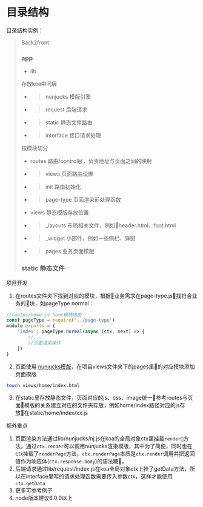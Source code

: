 # 目录结构
目录结构实例：
> Back2front
> ### app
> - lib
>
> 存放koa中间层
> - > nunjucks 模版引擎
> - > request 后端请求
> - > static 静态文件路由
>
> - > interface 接口请求处理
> 
> 按模块切分
>
>
>
> - routes 路由/control层，负责地址与页面之间的映射
> - > views 页面路由设置
> - > init 路由初始化
> - > page-type 页面渲染前处理函数
>
> - views 静态模版存放位置
> - > _layouts 布局相关文件，例如header.html、foot.html
> - > _widget 小部件，例如一些侧栏、弹窗
> - > pages 业务页面模版
>
> ### static 静态文件

项目开发
1. 在routes文件夹下找到对应的模块，根据业务需求在page-type.js找符合业务的块，如pageType.normal：
```javascript
//routes/home.js home模块路由
const pageType = require('../page-type')
module.exports = {
	'index': pageType.normal(async (ctx, next) => {
		//...
		//页面渲染操作
	})
}
```
2. 页面使用
[nunjucks模版](https://mozilla.github.io/nunjucks/cn/templating.html)，在项目views文件夹下的pages里的对应模块添加页面模版
```bash
touch views/home/index.html
```
3. 在static里存放静态文件，页面对应的js、css、image统一参考routes与页面模版的关系建立对应的文件夹存放，例如home/index路径对应的js存放在static/home/index/xx.js

额外重点
1. 页面渲染方法通过lib/nunjucks/nj.js在koa的全局对象ctx里挂载`render`方法，通过`ctx.render`可以调用nunjucks渲染模版，其中为了简便，同时也在ctx挂载了`renderPage`方法，`ctx.renderPage`本质是`ctx.render`调用并把返回值作为响应体(`ctx.response.body`)的语法糖。
2. 后端请求通过lib/request/index.js在koa全局对象ctx上挂了getData方法，所以在interface里写的请求处理函数需要传入参数ctx，这样才能使用`ctx.getData`
3. 更多可参考例子
4. node版本建议8.0.0以上
